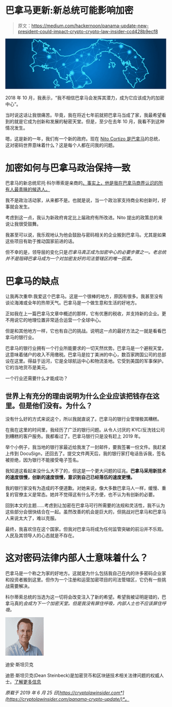 # 巴拿马更新:新总统可能影响加密

> 原文：<https://medium.com/hackernoon/panama-update-new-president-could-impact-crypto-crypto-law-insider-ccd428b9ecf8>

![](img/033d4827e31071c2d77506db41b3f43b.png)

2018 年 10 月，我表示，“我不相信巴拿马会发挥其潜力，成为它应该成为的加密中心”。

当时说这话让我很痛苦。毕竟，我在将近七年前就把巴拿马当成了家，我最希望看到的就是它成为创新和发展的秘密天堂。但是，至少在去年 10 月，我看不到这种情况发生。

嗯，这是新的一年，我们有一个新的政府。现在 [Nito Cortizo 是巴拿马](https://www.reuters.com/article/us-panama-election/panamas-cortizo-wins-close-presidential-race-calls-for-national-unity-idUSKCN1SB04C)的总统，这对密码世界意味着什么？这是每个人都在问我的问题。

# 加密如何与巴拿马政治保持一致

巴拿马的新总统尼托·科尔蒂索是亲商的[。事实上，他是我在巴拿马商界认识的所有人最青睐的候选人。](https://www.ft.com/content/787aaafe-6fc2-11e9-bf5c-6eeb837566c5)

我不是政治活动家，从来都不是。也就是说，当一个政治家支持商业和创新时，好事就会发生。

考虑到这一点，我认为新政府肯定比上届政府有所改进。Nito 提出的政策总的来说让我很受鼓舞。

我甚至可以说，我乐观地认为他会鼓励与密码相关的企业搬到巴拿马。尤其是如果这些项目有助于推动国家前进的话。

但不幸的是，领导层的变化只是*巴拿马真正成为加密中心的必要步骤之一。老总统并不是阻碍巴拿马成为一个对加密友好的司法管辖区的唯一因素。*

# 巴拿马的缺点

让我再次重申:我爱这个巴拿马。这是一个很棒的地方，原因有很多。我甚至没有谈论海滩或全年的热带天气。巴拿马是一个做生意和生活的好地方。

正如我在上一篇巴拿马文章中概述的那样，它有优惠的税收，并支持新的企业。更不用说它的地理位置非常适合运营一个全球中心。

但是和其他地方一样，它也有自己的挑战。说明这一点的最好方法之一就是看看巴拿马的银行业。

巴拿马的银行业拥有一个行业所能要求的一切天然优势。巴拿马是一个避税天堂，这意味着储户的收入不用缴税。巴拿马是拉丁美洲的中心，数百家跨国公司的总部设在这里。得益于运河，它是全球航运中心和物流圣地。它受到美国的军事保护。它的当地货币是美元。

一个行业还需要什么才能成功？

## 世界上有充分的理由说明为什么企业应该把钱存在这里。但是他们没有。为什么？

没有什么好的方式来说这个，所以我就直说了。巴拿马的银行业管理极其糟糕。

在我在这里的时间里，我经历了广泛的银行问题。从令人讨厌的 KYC/反洗钱公司到糟糕的客户服务。我都看过了。巴拿马银行只是没有赶上 2019 年。

举个小例子，我当地的银行家最近给我发了一封邮件，要我签署一份文件。我赶紧上传到 DocuSign，还回去了。提交文件两天后，我的银行家打电话告诉我，签名被拒绝，因为银行不能接受电子签名。

我知道这看起来没什么大不了的，但这是一个更大问题的征兆。**巴拿马采用新技术的速度很慢，创新的速度很慢，意识到自己已经落伍的速度更慢。**

我的银行家没有为造成的不便道歉。对她来说，像大多数巴拿马人一样，缓慢、重复的官僚主义是常态。她并不觉得这有什么不方便，也不认为有创新的必要。

回到本文的主题……考虑到让加密在巴拿马可行所需要的法规和灵活性，我不认为这些部分会很快结合在一起。虽然改善的机会是巨大的，但挑战对巴拿马和巴拿马人来说太大了，难以克服。

最终，我喜欢住在这个国家。但我对巴拿马将成为任何监管突破的前沿并不乐观。人民及其领导人的心态就是不存在。

# 这对密码法律内部人士意味着什么？

巴拿马是一个称之为家的好地方。这就是为什么包括我自己在内的许多密码企业家和投资者搬到这里。但作为一个注册和运营加密项目的司法管辖区，它仍有一些挑战需要解决。

科尔蒂索总统的当选为这一切将会改变注入了新的希望。希望我被证明是错的，巴拿马真的*会成为下一个加密天堂。但是我没有屏住呼吸，内部人士也不应该屏住呼吸。*

![](img/63a70003ada91e709efdac56bba8b153.png)

迪安·斯坦贝克

迪恩·斯坦贝克(Dean Steinbeck)是加密货币和区块链技术相关法律问题的权威人士。[了解更多信息](https://cryptolawinsider.com/panama-crypto-update/)

*原载于 2019 年 6 月 25 日*[*https://cryptolawinsider.com*](https://cryptolawinsider.com/panama-crypto-update/)*。*